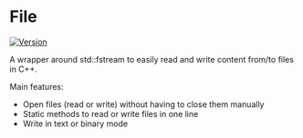 # File

[![Version](https://img.shields.io/badge/version-v2.4-green.svg)](https://github.com/illescasDaniel/File/releases)

A wrapper around std::fstream to easily read and write content from/to files in C++.

Main features:
* Open files (read or write) without having to close them manually
* Static methods to read or write files in one line
* Write in text or binary mode


